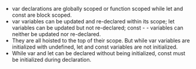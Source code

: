  - var declarations are globally scoped or function scoped while let and const are block scoped.
 - var variables can be updated and re-declared within its scope; let variables can be updated but not re-declared; const - - variables can neither be updated nor re-declared.
 - They are all hoisted to the top of their scope. But while var variables are initialized with undefined, let and const variables are not initialized.
 - While var and let can be declared without being initialized, const must be initialized during declaration.